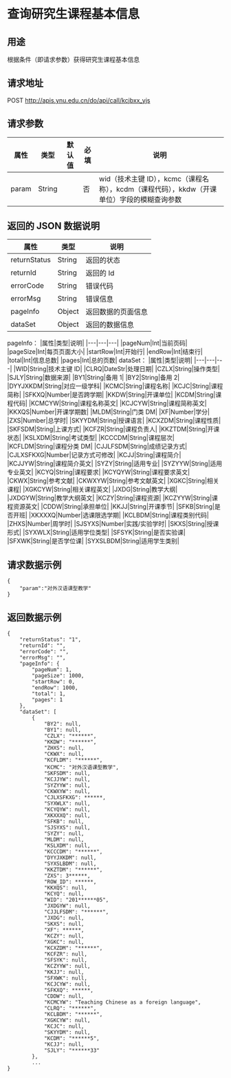 # 查询研究生课程基本信息

## 用途

根据条件（即请求参数）获得研究生课程基本信息

## 请求地址

POST http://apis.ynu.edu.cn/do/api/call/kcjbxx_yjs

## 请求参数

| 属性  | 类型   | 默认值 | 必填 | 说明                                                                                       |
| ----- | ------ | ------ | ---- | ------------------------------------------------------------------------------------------ |
| param | String |        | 否   | wid（技术主键 ID），kcmc（课程名称），kcdm（课程代码），kkdw（开课单位）字段的模糊查询参数 |

## 返回的 JSON 数据说明

| 属性         | 类型   | 说明               |
| ------------ | ------ | ------------------ |
| returnStatus | String | 返回的状态         |
| returnId     | String | 返回的 Id          |
| errorCode    | String | 错误代码           |
| errorMsg     | String | 错误信息           |
| pageInfo     | Object | 返回数据的页面信息 |
| dataSet      | Object | 返回的数据信息     |

pageInfo：
|属性|类型|说明|
|---|---|---|
|pageNum|Int|当前页码|
|pageSize|Int|每页页面大小|
|startRow|Int|开始行|
|endRow|Int|结束行|
|total|Int|信息总数|
|pages|Int|总的页数|
dataSet：
|属性|类型|说明|
|---|---|---|
|WID|String|技术主键 ID|
|CLRQ|DateStr|处理日期|
|CZLX|String|操作类型|
|SJLY|String|数据来源|
|BY1|String|备用 1|
|BY2|String|备用 2|
|DYYJXKDM|String|对应一级学科|
|KCMC|String|课程名称|
|KCJC|String|课程简称|
|SFKXQ|Number|是否跨学期|
|KKDW|String|开课单位|
|KCDM|String|课程代码|
|KCMCYW|String|课程名称英文|
|KCJCYW|String|课程简称英文|
|KKXQS|Number|开课学期数|
|MLDM|String|门类 DM|
|XF|Number|学分|
|ZXS|Number|总学时|
|SKYYDM|String|授课语言|
|KCXZDM|String|课程性质|
|SKFSDM|String|上课方式|
|KCFZR|String|课程负责人|
|KKZTDM|String|开课状态|
|KSLXDM|String|考试类型|
|KCCCDM|String|课程层次|
|KCFLDM|String|课程分类 DM|
|CJJLFSDM|String|成绩记录方式|
|CJLXSFKXG|Number|记录方式可修改|
|KCJJ|String|课程简介|
|KCJJYW|String|课程简介英文|
|SYZY|String|适用专业|
|SYZYYW|String|适用专业英文|
|KCYQ|String|课程要求|
|KCYQYW|String|课程要求英文|
|CKWX|String|参考文献|
|CKWXYW|String|参考文献英文|
|XGKC|String|相关课程|
|XGKCYW|String|相关课程英文|
|JXDG|String|教学大纲|
|JXDGYW|String|教学大纲英文|
|KCZY|String|课程资源|
|KCZYYW|String|课程资源英文|
|CDDW|String|承担单位|
|KKJJ|String|开课季节|
|SFKB|String|是否开班|
|XKXXXQ|Number|选课限选学期|
|KCLBDM|String|课程类别代码|
|ZHXS|Number|周学时|
|SJSYXS|Number|实践/实验学时|
|SKXS|String|授课形式|
|SYXWLX|String|适用学位类型|
|SFSYK|String|是否实验课|
|SFXWK|String|是否学位课|
|SYXSLBDM|String|适用学生类别|

## 请求数据示例

```
{
	"param":"对外汉语课型教学"
}
```

## 返回数据示例

```
{
    "returnStatus": "1",
    "returnId": "",
    "errorCode": "",
    "errorMsg": "",
    "pageInfo": {
        "pageNum": 1,
        "pageSize": 1000,
        "startRow": 0,
        "endRow": 1000,
        "total": 1,
        "pages": 1
    },
    "dataSet": [
        {
            "BY2": null,
            "BY1": null,
            "CZLX": "******",
            "KKDW": "******",
            "ZHXS": null,
            "CKWX": null,
            "KCFLDM": "******",
            "KCMC": "对外汉语课型教学",
            "SKFSDM": null,
            "KCJJYW": null,
            "SYZYYW": null,
            "CKWXYW": null,
            "CJLXSFKXG": ******,
            "SYXWLX": null,
            "KCYQYW": null,
            "XKXXXQ": null,
            "SFKB": null,
            "SJSYXS": null,
            "SYZY": null,
            "MLDM": null,
            "KSLXDM": null,
            "KCCCDM": "******",
            "DYYJXKDM": null,
            "SYXSLBDM": null,
            "KKZTDM": "******",
            "ZXS": 3******,
            "ROW_ID": ******,
            "KKXQS": null,
            "KCYQ": null,
            "WID": "201******05",
            "JXDGYW": null,
            "CJJLFSDM": "******",
            "JXDG": null,
            "SKXS": null,
            "XF": ******,
            "KCZY": null,
            "XGKC": null,
            "KCXZDM": "******",
            "KCFZR": null,
            "SFSYK": null,
            "KCZYYW": null,
            "KKJJ": null,
            "SFXWK": null,
            "KCJCYW": null,
            "SFKXQ": ******,
            "CDDW": null,
            "KCMCYW": "Teaching Chinese as a foreign language",
            "CLRQ": "******",
            "KCLBDM": "******",
            "XGKCYW": null,
            "KCJC": null,
            "SKYYDM": null,
            "KCDM": "******5",
            "KCJJ": null,
            "SJLY": "******33"
        },
        ...
}
```
